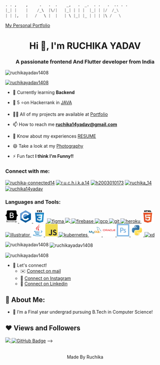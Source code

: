 <!-- [![MasterHead](https://media2.giphy.com/media/L8K62iTDkzGX6/giphy.gif?cid=ecf05e479vfivpcx94hp87pq9pu3bwcgqedxx4ytfh59jla6&rid=giphy.gif&ct=g)](https://rishavchanda.io) -->
```python
. . ,    ,     .   .  .    _,   .  _.  . .   .  .. . .
|_| |    |    /_\  |\/|   |_| | | |  |_| | |/  /_\
| | |,   |   /   \ |  |   | \ |_| |_ | | | |\ /   \
```


<A href="https://ruchikayadav.netlify.app/"> My Personal Portfolio</A> <br>


<h1 align="center">Hi 👋, I'm RUCHIKA YADAV</h1>
<h3 align="center">A passionate frontend And Flutter developer from India</h3>

<p align="left"> <img src="https://komarev.com/ghpvc/?username=ruchikayadav1408&label=Profile%20views&color=0e75b6&style=flat" alt="ruchikayadav1408" /> </p>

<p align="left"> <a href="https://github.com/ryo-ma/github-profile-trophy"><img src="https://github-profile-trophy.vercel.app/?username=ruchikayadav1408" alt="ruchikayadav1408" /></a> </p>

- 🌱 Currently learning **Backend**

- 🤝 5 ⭐on Hackerrank in <a href="https://www.hackerrank.com/h2003010173?hr_r=1?">JAVA </a>

- 👨‍💻 All of my projects are available at  <a href="https://ruchikayadav.netlify.app/">Portfolio</a>

- 📫 How to reach me **ruchika14yadav@gmail.com**

- 📄 Know about my experiences <a href="https://drive.google.com/file/d/1QPmBfmwfhTy4sfgsNfySWh7fug6j0SWZ/view?usp=drive_link">RESUME</a>
- 😄 Take a look at my <a href="https://ruchika-photography.netlify.app/">Photography</a> <br>

- ⚡ Fun fact **I think I'm Funny!!**

<h3 align="left">Connect with me:</h3>
<p align="left">
<a href="https://linkedin.com/in/ruchika-connected14" target="blank"><img align="center" src="https://raw.githubusercontent.com/rahuldkjain/github-profile-readme-generator/master/src/images/icons/Social/linked-in-alt.svg" alt="ruchika-connected14" height="30" width="40" /></a>
<a href="https://instagram.com/r.u.c.h.i.k.a.14" target="blank"><img align="center" src="https://raw.githubusercontent.com/rahuldkjain/github-profile-readme-generator/master/src/images/icons/Social/instagram.svg" alt="r.u.c.h.i.k.a.14" height="30" width="40" /></a>
<a href="https://www.hackerrank.com/h2003010173" target="blank"><img align="center" src="https://raw.githubusercontent.com/rahuldkjain/github-profile-readme-generator/master/src/images/icons/Social/hackerrank.svg" alt="h2003010173" height="30" width="40" /></a>
<a href="https://www.leetcode.com/ruchika_14" target="blank"><img align="center" src="https://raw.githubusercontent.com/rahuldkjain/github-profile-readme-generator/master/src/images/icons/Social/leet-code.svg" alt="ruchika_14" height="30" width="40" /></a>
<a href="https://auth.geeksforgeeks.org/user/ruchika14yadav" target="blank"><img align="center" src="https://raw.githubusercontent.com/rahuldkjain/github-profile-readme-generator/master/src/images/icons/Social/geeks-for-geeks.svg" alt="ruchika14yadav" height="30" width="40" /></a>
</p>

<h3 align="left">Languages and Tools:</h3>
<p align="left"> <a href="https://getbootstrap.com" target="_blank" rel="noreferrer"> <img src="https://raw.githubusercontent.com/devicons/devicon/master/icons/bootstrap/bootstrap-plain-wordmark.svg" alt="bootstrap" width="40" height="40"/> </a> <a href="https://www.cprogramming.com/" target="_blank" rel="noreferrer"> <img src="https://raw.githubusercontent.com/devicons/devicon/master/icons/c/c-original.svg" alt="c" width="40" height="40"/> </a> <a href="https://www.w3schools.com/css/" target="_blank" rel="noreferrer"> <img src="https://raw.githubusercontent.com/devicons/devicon/master/icons/css3/css3-original-wordmark.svg" alt="css3" width="40" height="40"/> </a> <a href="https://www.figma.com/" target="_blank" rel="noreferrer"> <img src="https://www.vectorlogo.zone/logos/figma/figma-icon.svg" alt="figma" width="40" height="40"/> </a> 
     <a href="https://github.blog/" target="_blank"><img src="https://img.icons8.com/ios-filled/96/000000/github.png"/>
         <a href="https://firebase.google.com/" target="_blank" rel="noreferrer"> <img src="https://www.vectorlogo.zone/logos/firebase/firebase-icon.svg" alt="firebase" width="40" height="40"/> </a> <a href="https://cloud.google.com" target="_blank" rel="noreferrer"> <img src="https://www.vectorlogo.zone/logos/google_cloud/google_cloud-icon.svg" alt="gcp" width="40" height="40"/> </a> <a href="https://git-scm.com/" target="_blank" rel="noreferrer"> <img src="https://www.vectorlogo.zone/logos/git-scm/git-scm-icon.svg" alt="git" width="40" height="40"/> </a> <a href="https://heroku.com" target="_blank" rel="noreferrer"> <img src="https://www.vectorlogo.zone/logos/heroku/heroku-icon.svg" alt="heroku" width="40" height="40"/> </a> <a href="https://www.w3.org/html/" target="_blank" rel="noreferrer"> <img src="https://raw.githubusercontent.com/devicons/devicon/master/icons/html5/html5-original-wordmark.svg" alt="html5" width="40" height="40"/> </a> <a href="https://www.adobe.com/in/products/illustrator.html" target="_blank" rel="noreferrer"> <img src="https://www.vectorlogo.zone/logos/adobe_illustrator/adobe_illustrator-icon.svg" alt="illustrator" width="40" height="40"/> </a> <a href="https://www.java.com" target="_blank" rel="noreferrer"> <img src="https://raw.githubusercontent.com/devicons/devicon/master/icons/java/java-original.svg" alt="java" width="40" height="40"/> </a> <a href="https://developer.mozilla.org/en-US/docs/Web/JavaScript" target="_blank" rel="noreferrer"> <img src="https://raw.githubusercontent.com/devicons/devicon/master/icons/javascript/javascript-original.svg" alt="javascript" width="40" height="40"/> </a> <a href="https://kubernetes.io" target="_blank" rel="noreferrer"> <img src="https://www.vectorlogo.zone/logos/kubernetes/kubernetes-icon.svg" alt="kubernetes" width="40" height="40"/> </a> <a href="https://www.mysql.com/" target="_blank" rel="noreferrer"> <img src="https://raw.githubusercontent.com/devicons/devicon/master/icons/mysql/mysql-original-wordmark.svg" alt="mysql" width="40" height="40"/> </a> <a href="https://www.oracle.com/" target="_blank" rel="noreferrer"> <img src="https://raw.githubusercontent.com/devicons/devicon/master/icons/oracle/oracle-original.svg" alt="oracle" width="40" height="40"/> </a> <a href="https://www.photoshop.com/en" target="_blank" rel="noreferrer"> <img src="https://raw.githubusercontent.com/devicons/devicon/master/icons/photoshop/photoshop-line.svg" alt="photoshop" width="40" height="40"/> </a> <a href="https://www.python.org" target="_blank" rel="noreferrer"> <img src="https://raw.githubusercontent.com/devicons/devicon/master/icons/python/python-original.svg" alt="python" width="40" height="40"/> </a> <a href="https://www.adobe.com/products/xd.html" target="_blank" rel="noreferrer"> <img src="https://cdn.worldvectorlogo.com/logos/adobe-xd.svg" alt="xd" width="40" height="40"/> </a> </p>

<p><img align="left" src="https://github-readme-stats.vercel.app/api/top-langs?username=ruchikayadav1408&show_icons=true&locale=en&layout=compact" alt="ruchikayadav1408" /></p>

<p>&nbsp;<img align="center" src="https://github-readme-stats.vercel.app/api?username=ruchikayadav1408&show_icons=true&locale=en" alt="ruchikayadav1408" /></p>

<p><img align="center" src="https://github-readme-streak-stats.herokuapp.com/?user=ruchikayadav1408&" alt="ruchikayadav1408" /></p>




- 🤝 Let's connect! <br>
  - ✉️ <A href="https://mail.google.com/mail/u/0/?fs=1&to=ruchika14yadav@gmail.com&tf=cm">Connect on mail</A> <br>
  - 📸 <A href="https://www.instagram.com/r.u.c.h.i..k.a.14">Connect on Instagram</A> <br>
  - 👔 <A href="https://www.linkedin.com/in/ruchika-connected14">Connect on Linkedin</A> <br>


## 🚀 About Me:
- 🔭 I’m a Final year undergrad pursuing B.Tech in Computer Science!
<!-- - 👨‍💻I am a Front-End Developer -->
 ## :heart: Views and Followers
<a href="https://github.com/ruchikayadav1408/github-profile-views-counter">
    <img src="https://komarev.com/ghpvc/?username=ruchikayadav1408">
</a>
<a href="https://github.com/ruchikayadav1408?tab=followers"><img src="https://img.shields.io/github/followers/ruchikayadav1408?label=Followers&style=social" alt="GitHub Badge"></a> -->


 
<br>
<br><br>
<div align="center"> Made By Ruchika</div>
